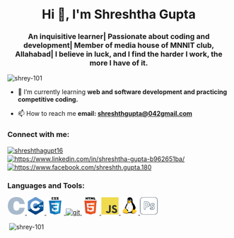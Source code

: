 <h1 align="center">Hi 👋, I'm Shreshtha Gupta</h1>
<h3 align="center">An inquisitive learner| Passionate about coding and development| Member of media house of MNNIT club, Allahabad| I believe in luck, and I find the harder I work, the more I have of it.</h3>

<p align="left"> <img src="https://komarev.com/ghpvc/?username=shrey-101&label=Profile%20views&color=0e75b6&style=flat" alt="shrey-101" /> </p>

- 🌱 I’m currently learning **web and software development and practicing competitive coding.**

- 📫 How to reach me **email: shreshthgupta@042gmail.com**

<h3 align="left">Connect with me:</h3>
<p align="left">
<a href="https://twitter.com/shreshthagupt16" target="blank"><img align="center" src="https://cdn.jsdelivr.net/npm/simple-icons@3.0.1/icons/twitter.svg" alt="shreshthagupt16" height="30" width="40" /></a>
<a href="https://linkedin.com/in/https://www.linkedin.com/in/shreshtha-gupta-b962651ba/" target="blank"><img align="center" src="https://cdn.jsdelivr.net/npm/simple-icons@3.0.1/icons/linkedin.svg" alt="https://www.linkedin.com/in/shreshtha-gupta-b962651ba/" height="30" width="40" /></a>
<a href="https://fb.com/https://www.facebook.com/shreshth.gupta.180" target="blank"><img align="center" src="https://cdn.jsdelivr.net/npm/simple-icons@3.0.1/icons/facebook.svg" alt="https://www.facebook.com/shreshth.gupta.180" height="30" width="40" /></a>
</p>

<h3 align="left">Languages and Tools:</h3>
<p align="left"> <a href="https://www.cprogramming.com/" target="_blank"> <img src="https://raw.githubusercontent.com/devicons/devicon/master/icons/c/c-original.svg" alt="c" width="40" height="40"/> </a> <a href="https://www.w3schools.com/cpp/" target="_blank"> <img src="https://raw.githubusercontent.com/devicons/devicon/master/icons/cplusplus/cplusplus-original.svg" alt="cplusplus" width="40" height="40"/> </a> <a href="https://www.w3schools.com/css/" target="_blank"> <img src="https://raw.githubusercontent.com/devicons/devicon/master/icons/css3/css3-original-wordmark.svg" alt="css3" width="40" height="40"/> </a> <a href="https://git-scm.com/" target="_blank"> <img src="https://www.vectorlogo.zone/logos/git-scm/git-scm-icon.svg" alt="git" width="40" height="40"/> </a> <a href="https://www.w3.org/html/" target="_blank"> <img src="https://raw.githubusercontent.com/devicons/devicon/master/icons/html5/html5-original-wordmark.svg" alt="html5" width="40" height="40"/> </a> <a href="https://developer.mozilla.org/en-US/docs/Web/JavaScript" target="_blank"> <img src="https://raw.githubusercontent.com/devicons/devicon/master/icons/javascript/javascript-original.svg" alt="javascript" width="40" height="40"/> </a> <a href="https://www.linux.org/" target="_blank"> <img src="https://raw.githubusercontent.com/devicons/devicon/master/icons/linux/linux-original.svg" alt="linux" width="40" height="40"/> </a> <a href="https://www.photoshop.com/en" target="_blank"> <img src="https://raw.githubusercontent.com/devicons/devicon/master/icons/photoshop/photoshop-line.svg" alt="photoshop" width="40" height="40"/> </a> </p>

<p>&nbsp;<img align="center" src="https://github-readme-stats.vercel.app/api?username=shrey-101&show_icons=true&locale=en" alt="shrey-101" /></p>
